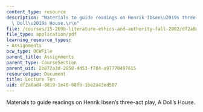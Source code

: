 ```yaml
---
content_type: resource
description: "Materials to guide readings on Henrik Ibsen\u2019s three-act play, A\
  \ Doll\u2019s House.\r\n"
file: /courses/15-269b-literature-ethics-and-authority-fall-2002/df2a0ad488191e4098fb1be2a43ed507_lecture10.pdf
file_type: application/pdf
learning_resource_types:
- Assignments
ocw_type: OCWFile
parent_title: Assignments
parent_type: CourseSection
parent_uid: 2b072a3d-2858-4d53-f784-a97770497615
resourcetype: Document
title: Lecture Ten
uid: df2a0ad4-8819-1e40-98fb-1be2a43ed507
---
```

Materials to guide readings on Henrik Ibsen’s three-act play, A Doll’s House.


